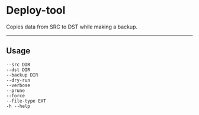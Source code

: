 # Deploy-tool

Copies data from SRC to DST while making a backup.

---
## Usage
    --src DIR
    --dst DIR
    --backup DIR
    --dry-run
    --verbose
    --prune
    --force
    --file-type EXT
    -h --help

### 
``` 
